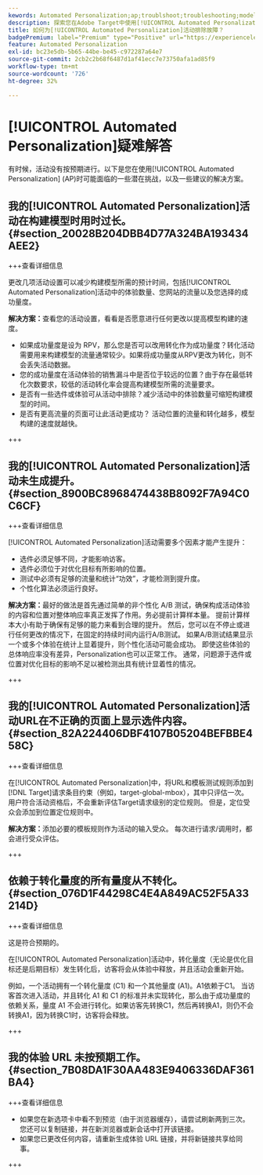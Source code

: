 ```yaml
---
kewords: Automated Personalization;ap;troublshoot;troubleshooting;model;lift
description: 探索您在Adobe Target中使用[!UICONTROL Automated Personalization] (AP)活动时可能面临的潜在挑战以及建议的解决方案。
title: 如何为[!UICONTROL Automated Personalization]活动排除故障？
badgePremium: label="Premium" type="Positive" url="https://experienceleague.adobe.com/docs/target/using/introduction/intro.html?lang=en#premium newtab=true" tooltip="请参阅Target Premium中包含的内容。"
feature: Automated Personalization
exl-id: bc23e5db-5b65-44be-be45-c972287a64e7
source-git-commit: 2cb2c2b68f6487d1af41ecc7e73750afa1ad85f9
workflow-type: tm+mt
source-wordcount: '726'
ht-degree: 32%

---
```


# [!UICONTROL Automated Personalization]疑难解答

有时候，活动没有按预期进行。以下是您在使用[!UICONTROL Automated Personalization] (AP)时可能面临的一些潜在挑战，以及一些建议的解决方案。

## 我的[!UICONTROL Automated Personalization]活动在构建模型时用时过长。 {#section_20028B204DBB4D77A324BA193434AEE2}

+++查看详细信息

更改几项活动设置可以减少构建模型所需的预计时间，包括[!UICONTROL Automated Personalization]活动中的体验数量、您网站的流量以及您选择的成功量度。

**解决方案：**&#x200B;查看您的活动设置，看看是否愿意进行任何更改以提高模型构建的速度。

* 如果成功量度是设为 RPV，那么您是否可以改用转化作为成功量度？转化活动需要用来构建模型的流量通常较少。如果将成功量度从RPV更改为转化，则不会丢失活动数据。
* 您的成功量度在活动体验的销售漏斗中是否位于较远的位置？由于存在最低转化次数要求，较低的活动转化率会提高构建模型所需的流量要求。
* 是否有一些选件或体验可从活动中排除？减少活动中的体验数量可缩短构建模型的时间。
* 是否有更高流量的页面可让此活动更成功？ 活动位置的流量和转化越多，模型构建的速度就越快。

+++

## 我的[!UICONTROL Automated Personalization]活动未生成提升。 {#section_8900BC8968474438B8092F7A94C0C6CF}

+++查看详细信息

[!UICONTROL Automated Personalization]活动需要多个因素才能产生提升：

* 选件必须足够不同，才能影响访客。
* 选件必须位于对优化目标有所影响的位置。
* 测试中必须有足够的流量和统计“功效”，才能检测到提升度。
* 个性化算法必须运行良好。

**解决方案：**&#x200B;最好的做法是首先通过简单的非个性化 A/B 测试，确保构成活动体验的内容和位置对整体响应率真正发挥了作用。务必提前计算样本量。 提前计算样本大小有助于确保有足够的能力来看到合理的提升。 然后，您可以在不停止或进行任何更改的情况下，在固定的持续时间内运行A/B测试。 如果A/B测试结果显示一个或多个体验在统计上显着提升，则个性化活动可能会成功。 即使这些体验的总体响应率没有差异，Personalization也可以正常工作。 通常，问题源于选件或位置对优化目标的影响不足以被检测出具有统计显着性的情况。

+++

## 我的[!UICONTROL Automated Personalization]活动URL在不正确的页面上显示选件内容。 {#section_82A224406DBF4107B05204BEFBBE458C}

+++查看详细信息

在[!UICONTROL Automated Personalization]中，将URL和模板测试规则添加到[!DNL Target]请求条目约束（例如，target-global-mbox），其中只评估一次。 用户符合活动资格后，不会重新评估Target请求级别的定位规则。 但是，定位受众会添加到位置定位规则中。

**解决方案：**&#x200B;添加必要的模板规则作为活动的输入受众。 每次进行请求/调用时，都会进行受众评估。

+++

## 依赖于转化量度的所有量度从不转化。 {#section_076D1F44298C4E4A849AC52F5A33214D}

+++查看详细信息

这是符合预期的。

在[!UICONTROL Automated Personalization]活动中，转化量度（无论是优化目标还是后期目标）发生转化后，访客将会从体验中释放，并且活动会重新开始。

例如，一个活动拥有一个转化量度 (C1) 和一个其他量度 (A1)。A1依赖于C1。 当访客首次进入活动，并且转化 A1 和 C1 的标准并未实现转化，那么由于成功量度的依赖关系，量度 A1 不会进行转化。如果访客先转换C1，然后再转换A1，则仍不会转换A1，因为转换C1时，访客将会释放。

+++

## 我的体验 URL 未按预期工作。 {#section_7B08DA1F30AA483E9406336DAF361BA4}

+++查看详细信息

* 如果您在新选项卡中看不到预览（由于浏览器缓存），请尝试刷新两到三次。 您还可以复制链接，并在新浏览器或新会话中打开该链接。
* 如果您已更改任何内容，请重新生成体验 URL 链接，并将新链接共享给同事。

+++
